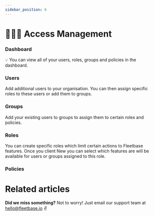 ```yaml
---
sidebar_position: 6
---
```


# 🧑‍🤝‍🧑 Access Management

### Dashboard

💡 You can view all of your users, roles, groups and policies in the dashboard.

### Users

Add additional users to your organisation. You can then assign specific roles to these users or add them to groups.

### Groups

Add your existing users to groups to assign them to certain roles and policies.

### Roles

You can create specific roles which limit certain actions to Fleetbase features. Once you client New you can select which features are will be available for users or groups assigned to this role.

### Policies

# Related articles

**Did we miss something?**
Not to worry! Just email our support team at hello@fleetbase.io ✌️

<!-- You have just learned the **basics of Docusaurus** and made some changes to the **initial template**.

Docusaurus has **much more to offer**!

Have **5 more minutes**? Take a look at **[versioning](../tutorial-extras/manage-docs-versions.md)** and **[i18n](../tutorial-extras/translate-your-site.md)**.

Anything **unclear** or **buggy** in this tutorial? [Please report it!](https://github.com/facebook/docusaurus/discussions/4610)

## What's next?

- Read the [official documentation](https://docusaurus.io/)
- Modify your site configuration with [`docusaurus.config.js`](https://docusaurus.io/docs/api/docusaurus-config)
- Add navbar and footer items with [`themeConfig`](https://docusaurus.io/docs/api/themes/configuration)
- Add a custom [Design and Layout](https://docusaurus.io/docs/styling-layout)
- Add a [search bar](https://docusaurus.io/docs/search)
- Find inspirations in the [Docusaurus showcase](https://docusaurus.io/showcase)
- Get involved in the [Docusaurus Community](https://docusaurus.io/community/support) -->
